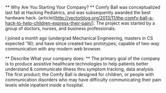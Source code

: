 ** Why Are You Starting Your Company? **
Comfy Ball was conceptualized last fall at Hacking Pediatrics, and was subsequently awarded the best hardware hack.  (article)[http://vectorblog.org/2013/11/the-comfy-ball-a-hack-to-help-children-express-their-pain/].  The project was started by a group of doctors, nurses, and business professionals.  

I joined a month ago (undergrad Mechanical Engineering, masters in CS expected '16); and have since created two prototypes, capable of two-way communication with any modern web browser.

** Describe What your company does: **
The primary goal of the company is to produce assistive healthcare technologies to help patients better understand & communicate illness thru symptom tracking, data analysis.  The first product; the Comfy Ball is designed for children, or people with communication disorders who may have difficulty communicating their pain levels while inpatient inside a hospital.